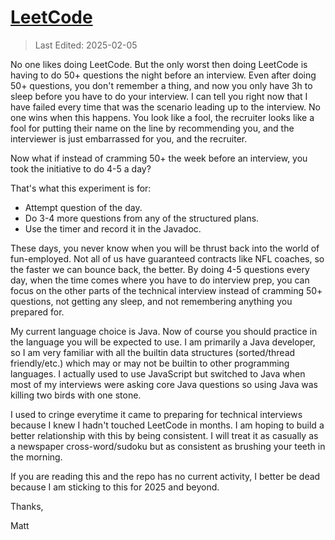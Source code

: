 # [LeetCode](https://leetcode.com/u/technicolor-emotions/)

> Last Edited: 2025-02-05
> 

No one likes doing LeetCode. 
But the only worst then doing LeetCode is having to do 50+ questions the night before an interview. 
Even after doing 50+ questions, you don't remember a thing, 
and now you only have 3h to sleep before you have to do your interview. 
I can tell you right now that I have failed every time that was the scenario leading up to the interview.
No one wins when this happens. 
You look like a fool, the recruiter looks like a fool for putting their name on the line by recommending you, 
and the interviewer is just embarrassed for you, and the recruiter.

Now what if instead of cramming 50+ the week before an interview, you took the initiative to do 4-5 a day? 

That's what this experiment is for:

* Attempt question of the day.
* Do 3-4 more questions from any of the structured plans.
* Use the timer and record it in the Javadoc.

These days, you never know when you will be thrust back into the world of fun-employed.
Not all of us have guaranteed contracts like NFL coaches, so the faster we can bounce back, the better.
By doing 4-5 questions every day, when the time comes where you have to do interview prep, 
you can focus on the other parts of the technical interview instead of cramming 50+ questions, not getting any sleep,
and not remembering anything you prepared for.

My current language choice is Java. Now of course you should practice in the language you will be expected to use.
I am primarily a Java developer, so I am very familiar with all the builtin data structures (sorted/thread friendly/etc.)
which may or may not be builtin to other programming languages. 
I actually used to use JavaScript but switched to Java when most of my interviews were asking core Java questions 
so using Java was killing two birds with one stone.

I used to cringe everytime it came to preparing for technical interviews because I knew I hadn't touched LeetCode in months.
I am hoping to build a better relationship with this by being consistent. 
I will treat it as casually as a newspaper cross-word/sudoku but as consistent as brushing your teeth in the morning.

If you are reading this and the repo has no current activity, I better be dead because I am sticking to this for 2025 and beyond.

Thanks,

Matt
